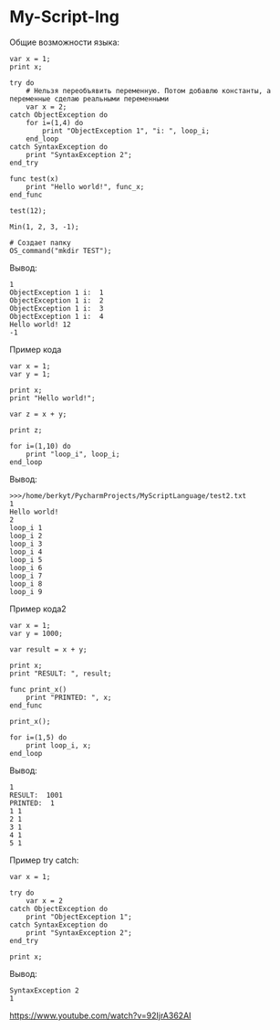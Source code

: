 # My-Script-lng

Общие возможности языка:

```
var x = 1;
print x;

try do
    # Нельзя переобъявить переменную. Потом добавлю константы, а переменные сделаю реальными переменными
    var x = 2;
catch ObjectException do
    for i=(1,4) do
        print "ObjectException 1", "i: ", loop_i;
    end_loop
catch SyntaxException do
    print "SyntaxException 2";
end_try

func test(x)
    print "Hello world!", func_x;
end_func

test(12);

Min(1, 2, 3, -1);

# Создает папку
OS_command("mkdir TEST");
```

Вывод:
```
1
ObjectException 1 i:  1
ObjectException 1 i:  2
ObjectException 1 i:  3
ObjectException 1 i:  4
Hello world! 12
-1
```


Пример кода
```
var x = 1;
var y = 1;

print x;
print "Hello world!";

var z = x + y;

print z;

for i=(1,10) do
    print "loop_i", loop_i;
end_loop
```

Вывод: 
```
>>>/home/berkyt/PycharmProjects/MyScriptLanguage/test2.txt
1
Hello world!
2
loop_i 1
loop_i 2
loop_i 3
loop_i 4
loop_i 5
loop_i 6
loop_i 7
loop_i 8
loop_i 9

```

Пример кода2
```
var x = 1;
var y = 1000;

var result = x + y;

print x;
print "RESULT: ", result;

func print_x()
    print "PRINTED: ", x;
end_func

print_x();

for i=(1,5) do
    print loop_i, x;
end_loop
```

Вывод: 
```
1
RESULT:  1001
PRINTED:  1
1 1
2 1
3 1
4 1
5 1
```

Пример try catch:
```
var x = 1;

try do
    var x = 2
catch ObjectException do
    print "ObjectException 1";
catch SyntaxException do
    print "SyntaxException 2";
end_try

print x;
```

Вывод:
```
SyntaxException 2
1
```


https://www.youtube.com/watch?v=92IjrA362AI
